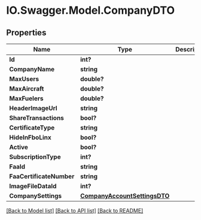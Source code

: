 # IO.Swagger.Model.CompanyDTO
## Properties

Name | Type | Description | Notes
------------ | ------------- | ------------- | -------------
**Id** | **int?** |  | [optional] 
**CompanyName** | **string** |  | [optional] 
**MaxUsers** | **double?** |  | [optional] 
**MaxAircraft** | **double?** |  | [optional] 
**MaxFuelers** | **double?** |  | [optional] 
**HeaderImageUrl** | **string** |  | [optional] 
**ShareTransactions** | **bool?** |  | [optional] 
**CertificateType** | **string** |  | [optional] 
**HideInFboLinx** | **bool?** |  | [optional] 
**Active** | **bool?** |  | [optional] 
**SubscriptionType** | **int?** |  | [optional] 
**FaaId** | **string** |  | [optional] 
**FaaCertificateNumber** | **string** |  | [optional] 
**ImageFileDataId** | **int?** |  | [optional] 
**CompanySettings** | [**CompanyAccountSettingsDTO**](CompanyAccountSettingsDTO.md) |  | [optional] 

[[Back to Model list]](../README.md#documentation-for-models) [[Back to API list]](../README.md#documentation-for-api-endpoints) [[Back to README]](../README.md)

